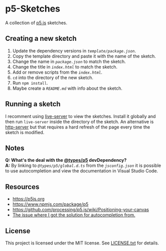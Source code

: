 # p5-Sketches

A collection of [p5.js](https://p5js.org/) sketches.

## Creating a new sketch

1. Update the dependency versions in *`template/package.json`*.
1. Copy the template directory and paste it with the name of the sketch.
1. Change the name in *`package.json`* to match the sketch.
1. Change the title in *`index.html`* to match the sketch.
1. Add or remove scripts from the *`index.html`*.
1. `cd` into the directory of the new sketch.
1. Run `npm install`.
1. Maybe create a *`README.md`* with info about the sketch.

## Running a sketch

I recomment using [live-server](https://www.npmjs.com/package/live-server) to view the sketches.
Install it globally and then run `live-server` inside the directory of the sketch.
An alternative is [http-server](https://www.npmjs.com/package/http-server) but that requires a hard refresh of the page every time the sketch is modified.

## Notes

**Q: What's the deal with the [@types/p5](https://www.npmjs.com/package/@types/p5) devDependency?**  
**A:** By linking to *`@types/p5/global.d.ts`* from the *`jsconfig.json`* it is possible to use autocompletion and view the documentation in Visual Studio Code.

## Resources

- <https://p5js.org>
- <https://www.npmjs.com/package/p5>
- <https://github.com/processing/p5.js/wiki/Positioning-your-canvas>
- [The issue where I got the solution for autocompletion from.](https://github.com/processing/p5.js/issues/1339)

## License

This project is licensed under the MIT license.
See [LICENSE.txt](LICENSE.txt) for details.
